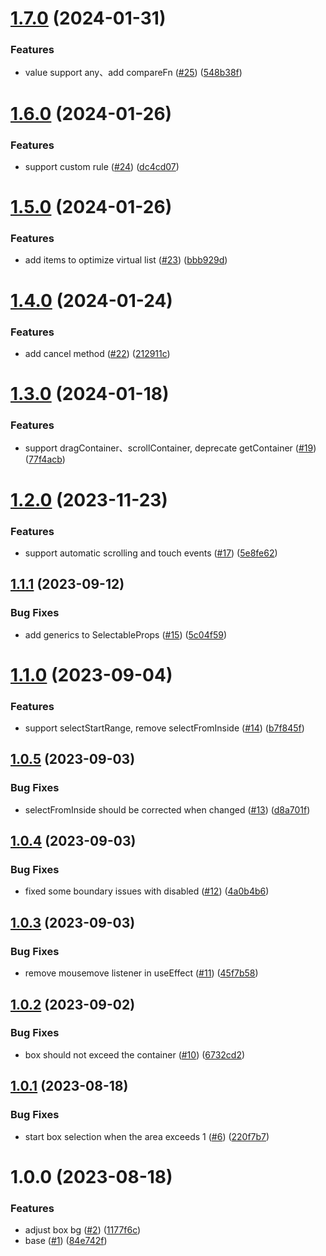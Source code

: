 # [1.7.0](https://github.com/linxianxi/react-selectable-box/compare/v1.6.0...v1.7.0) (2024-01-31)

### Features

- value support any、add compareFn ([#25](https://github.com/linxianxi/react-selectable-box/issues/25)) ([548b38f](https://github.com/linxianxi/react-selectable-box/commit/548b38fd83ceafd4866d2c47229769b5025880fe))

# [1.6.0](https://github.com/linxianxi/react-selectable-box/compare/v1.5.0...v1.6.0) (2024-01-26)

### Features

- support custom rule ([#24](https://github.com/linxianxi/react-selectable-box/issues/24)) ([dc4cd07](https://github.com/linxianxi/react-selectable-box/commit/dc4cd07ca7631577b516a6f1c195592ff3a508ef))

# [1.5.0](https://github.com/linxianxi/react-selectable-box/compare/v1.4.0...v1.5.0) (2024-01-26)

### Features

- add items to optimize virtual list ([#23](https://github.com/linxianxi/react-selectable-box/issues/23)) ([bbb929d](https://github.com/linxianxi/react-selectable-box/commit/bbb929d8bd28166bdbaa981ac1ad36be52815140))

# [1.4.0](https://github.com/linxianxi/react-selectable-box/compare/v1.3.0...v1.4.0) (2024-01-24)

### Features

- add cancel method ([#22](https://github.com/linxianxi/react-selectable-box/issues/22)) ([212911c](https://github.com/linxianxi/react-selectable-box/commit/212911c293db48a1da89f37ba660ea8dd063bfab))

# [1.3.0](https://github.com/linxianxi/react-selectable-box/compare/v1.2.0...v1.3.0) (2024-01-18)

### Features

- support dragContainer、scrollContainer, deprecate getContainer ([#19](https://github.com/linxianxi/react-selectable-box/issues/19)) ([77f4acb](https://github.com/linxianxi/react-selectable-box/commit/77f4acba359dc6b51e72a18027bbc8d5d76d6634))

# [1.2.0](https://github.com/linxianxi/react-selectable-box/compare/v1.1.1...v1.2.0) (2023-11-23)

### Features

- support automatic scrolling and touch events ([#17](https://github.com/linxianxi/react-selectable-box/issues/17)) ([5e8fe62](https://github.com/linxianxi/react-selectable-box/commit/5e8fe62799555d3b2aeea5c7e1cb864f0b7aac4f))

## [1.1.1](https://github.com/linxianxi/react-selectable-box/compare/v1.1.0...v1.1.1) (2023-09-12)

### Bug Fixes

- add generics to SelectableProps ([#15](https://github.com/linxianxi/react-selectable-box/issues/15)) ([5c04f59](https://github.com/linxianxi/react-selectable-box/commit/5c04f59c983fd150baf09d39c65624fbc9121f52))

# [1.1.0](https://github.com/linxianxi/react-selectable-box/compare/v1.0.5...v1.1.0) (2023-09-04)

### Features

- support selectStartRange, remove selectFromInside ([#14](https://github.com/linxianxi/react-selectable-box/issues/14)) ([b7f845f](https://github.com/linxianxi/react-selectable-box/commit/b7f845f0a1f780dbfde95892fb23440494a72d56))

## [1.0.5](https://github.com/linxianxi/react-selectable-box/compare/v1.0.4...v1.0.5) (2023-09-03)

### Bug Fixes

- selectFromInside should be corrected when changed ([#13](https://github.com/linxianxi/react-selectable-box/issues/13)) ([d8a701f](https://github.com/linxianxi/react-selectable-box/commit/d8a701f2a23f21a7c41b6a963ae98a0386082a25))

## [1.0.4](https://github.com/linxianxi/react-selectable-box/compare/v1.0.3...v1.0.4) (2023-09-03)

### Bug Fixes

- fixed some boundary issues with disabled ([#12](https://github.com/linxianxi/react-selectable-box/issues/12)) ([4a0b4b6](https://github.com/linxianxi/react-selectable-box/commit/4a0b4b6ebf703fea201933d17b23faa957ce032a))

## [1.0.3](https://github.com/linxianxi/react-selectable-box/compare/v1.0.2...v1.0.3) (2023-09-03)

### Bug Fixes

- remove mousemove listener in useEffect ([#11](https://github.com/linxianxi/react-selectable-box/issues/11)) ([45f7b58](https://github.com/linxianxi/react-selectable-box/commit/45f7b58f4abadb1511c1dda772bfa3e0f0209771))

## [1.0.2](https://github.com/linxianxi/react-selectable-box/compare/v1.0.1...v1.0.2) (2023-09-02)

### Bug Fixes

- box should not exceed the container ([#10](https://github.com/linxianxi/react-selectable-box/issues/10)) ([6732cd2](https://github.com/linxianxi/react-selectable-box/commit/6732cd2dfcd1b1fb3a3ea4254458fd02fdf7517c))

## [1.0.1](https://github.com/linxianxi/react-selectable-box/compare/v1.0.0...v1.0.1) (2023-08-18)

### Bug Fixes

- start box selection when the area exceeds 1 ([#6](https://github.com/linxianxi/react-selectable-box/issues/6)) ([220f7b7](https://github.com/linxianxi/react-selectable-box/commit/220f7b759f9b98c7e7e1cc4f0aebd4bfadd6a986))

# 1.0.0 (2023-08-18)

### Features

- adjust box bg ([#2](https://github.com/linxianxi/react-selectable-box/issues/2)) ([1177f6c](https://github.com/linxianxi/react-selectable-box/commit/1177f6c941c020b90c53cc74fc170ebbd8c33128))
- base ([#1](https://github.com/linxianxi/react-selectable-box/issues/1)) ([84e742f](https://github.com/linxianxi/react-selectable-box/commit/84e742fcbdce353a4e726b84cbfe239febdce513))
